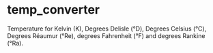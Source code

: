 # temp_converter
Temperature for Kelvin (K), Degrees Delisle (°D), Degrees Celsius (°C), Degrees Réaumur (°Re), degrees Fahrenheit (°F) and degrees Rankine (°Ra). 
